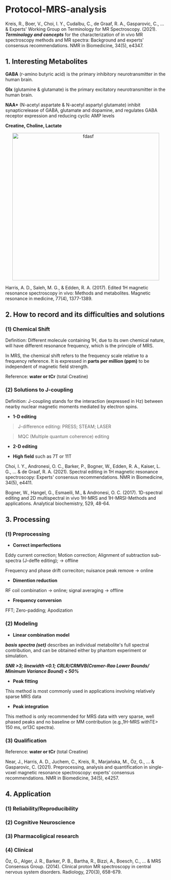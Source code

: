 # Protocol-MRS-analysis

Kreis, R., Boer, V., Choi, I. Y., Cudalbu, C., de Graaf, R. A., Gasparovic, C., ... & Experts' Working Group on Terminology for MR Spectroscopy. (2021). ***Terminology and concepts*** for the characterization of in vivo MR spectroscopy methods and MR spectra: Background and experts' consensus recommendations. NMR in Biomedicine, 34(5), e4347.

## 1. Interesting Metabolites 

**GABA** (r-amino butyric acid) is the primary inhibitory neurotransmitter in the human brain.

**Glx** (glutamine & glutamate) is the primary excitatory neurotransmitter in the human brain. 

**NAA+** (N-acetyl aspartate & N-acetyl aspartyl glutamate) inhibit synapticrelease of GABA, glutamate and dopamine, and regulates GABA receptor expression and reducing cyclic AMP levels

**Creatine, Choline, Lactate**

<p align="center">
 <image width="460" src="https://user-images.githubusercontent.com/31480148/155324801-0a4920db-d609-4014-ada9-7e6aacaca827.png" alt="fdasf" title="dfasf">
</p>

Harris, A. D., Saleh, M. G., & Edden, R. A. (2017). Edited 1H magnetic resonance spectroscopy in vivo: Methods and metabolites. Magnetic resonance in medicine, 77(4), 1377-1389.

## 2. How to record and its difficulties and solutions

### (1) **Chemical Shift**
Definition: Different molecule containing 1H, due to its own chemical nature, will have different resonance frequency, which is the principle of MRS.

In MRS, the chemical shift refers to the frequency scale relative to a frequency reference. It is expressed in **parts per million (ppm)** to be independent of magnetic field strength.
 
Reference: **water or tCr** (total Creatine)
 
### (2) Solutions to **J-coupling**
 Definition: J-coupling stands for the interaction (expressed in Hz) between nearby nuclear magnetic moments mediated by electron spins. 
 
 - **1-D editing**
 
 > J-difference editing: PRESS; STEAM; LASER
 
 > MQC (Multiple quantum coherence) editing

 - **2-D editing**
 
 
 - **High field** such as 7T or 11T
 
 Choi, I. Y., Andronesi, O. C., Barker, P., Bogner, W., Edden, R. A., Kaiser, L. G., ... & de Graaf, R. A. (2021). Spectral editing in 1H magnetic resonance spectroscopy: Experts' consensus recommendations. NMR in Biomedicine, 34(5), e4411.
 
 Bogner, W., Hangel, G., Esmaeili, M., & Andronesi, O. C. (2017). 1D-spectral editing and 2D multispectral in vivo 1H-MRS and 1H-MRSI-Methods and applications. Analytical biochemistry, 529, 48-64.

## 3. Processing

### (1) Preprocessing
 
 - **Correct imperfections**
 
 Eddy current correction; Motion correction; Alignment of subtraction sub-spectra (J-deffe editing); -> offline
 
 Frequency and phase drift correciton; nuisance peak remove -> online
 - **Dimention reduction**
 
 RF coil combination -> online; signal averaging -> offline
 - **Frequency conversion**
 
 FFT; Zero-padding; Apodization
### (2) Modeling
 
 - **Linear combination model**  
 
 ***basis spectra (set)*** describes an individual metabolite's full spectral contribution, and can be obtained either by phantom experiment or simulation.
 
 ***SNR >3; linewidth <0.1; CRLR/CRMVB(Cramer-Rao Lower Bounds/ Minimum Variance Bound) < 50%***

 - **Peak fitting**
 
 This method is most commonly used in applications involving relatively sparse MRS data
 - **Peak integration**

 This method is only recommended for MRS data with very sparse, well phased peaks and no baseline or MM contribution (e.g.,1H-MRS withTE> 150 ms, or13C spectra). 
### (3) Qualification
 
 Reference: **water or tCr** (total Creatine)
 
Near, J., Harris, A. D., Juchem, C., Kreis, R., Marjańska, M., Öz, G., ... & Gasparovic, C. (2021). Preprocessing, analysis and quantification in single-voxel magnetic resonance spectroscopy: experts' consensus recommendations. NMR in Biomedicine, 34(5), e4257.

## 4. Application

### (1) Reliability/Reproducibility

### (2) Cognitive Neuroscience

### (3) Pharmacoligical research

### (4) Clinical

Öz, G., Alger, J. R., Barker, P. B., Bartha, R., Bizzi, A., Boesch, C., ... & MRS Consensus Group. (2014). Clinical proton MR spectroscopy in central nervous system disorders. Radiology, 270(3), 658-679.
